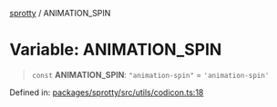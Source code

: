 
[sprotty](../globals) / ANIMATION\_SPIN

# Variable: ANIMATION\_SPIN

> `const` **ANIMATION\_SPIN**: `"animation-spin"` = `'animation-spin'`

Defined in: [packages/sprotty/src/utils/codicon.ts:18](https://github.com/eclipse-sprotty/sprotty/blob/f9b2433481cc27a1ac0c92d525a92039ae7f6c76/packages/sprotty/src/utils/codicon.ts#L18)
